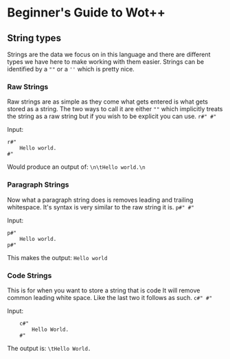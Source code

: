 # Beginner's Guide to Wot++

## String types

Strings are the data we focus on in this language and there are different types we have here to make working with them easier. Strings can be identified by a `""` or a `''` which is pretty nice.

### Raw Strings

Raw strings are as simple as they come what gets entered is what gets stored as a string. The two ways to call it are either `""` which implicitly treats the string as a raw string but if you wish to be explicit you can use. `r#" #"`

Input:

```wot++
r#"
    Hello world.
#"
```

Would produce an output of:
`\n\tHello world.\n`

### Paragraph Strings

Now what a paragraph string does is removes leading and trailing whitespace. It's syntax is very similar to the raw string it is. `p#" #"`

Input:

```wot++
p#"
    Hello world.
p#"
```

This makes the output:
`Hello world`

### Code Strings

This is for when you want to store a string that is code It will remove common leading white space. Like the last two it follows as such. `c#" #"`

Input:

```wot++
    c#"
        Hello World.
    #"
```

The output is:
` \tHello World. `
